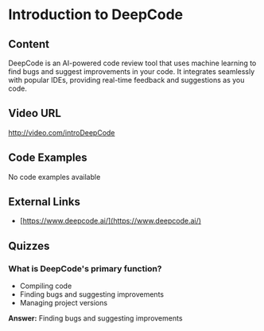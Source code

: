 # Introduction to DeepCode

## Content

DeepCode is an AI-powered code review tool that uses machine learning to find bugs and suggest improvements in your code. It integrates seamlessly with popular IDEs, providing real-time feedback and suggestions as you code.

## Video URL

http://video.com/introDeepCode

## Code Examples

No code examples available

## External Links

- [https://www.deepcode.ai/](https://www.deepcode.ai/)

## Quizzes

### What is DeepCode's primary function?

- Compiling code
- Finding bugs and suggesting improvements
- Managing project versions

**Answer:** Finding bugs and suggesting improvements